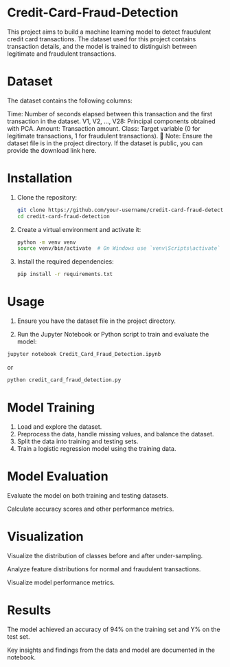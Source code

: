 # Credit-Card-Fraud-Detection
This project aims to build a machine learning model to detect fraudulent credit card transactions. The dataset used for this project contains transaction details, and the model is trained to distinguish between legitimate and fraudulent transactions.

# Dataset
The dataset contains the following columns:

Time: Number of seconds elapsed between this transaction and the first transaction in the dataset.
V1, V2, ..., V28: Principal components obtained with PCA.
Amount: Transaction amount.
Class: Target variable (0 for legitimate transactions, 1 for fraudulent transactions).
📂 Note: Ensure the dataset file is in the project directory. If the dataset is public, you can provide the download link here.

# Installation

1. Clone the repository:
   ```bash
   git clone https://github.com/your-username/credit-card-fraud-detection.git
   cd credit-card-fraud-detection
   ```
   
2. Create a virtual environment and activate it:
   ```bash
   python -m venv venv
   source venv/bin/activate  # On Windows use `venv\Scripts\activate`
   ```

3. Install the required dependencies:
   ```bash
   pip install -r requirements.txt
   ```

# Usage
1. Ensure you have the dataset file in the project directory.

2. Run the Jupyter Notebook or Python script to train and evaluate the model:

```bash
jupyter notebook Credit_Card_Fraud_Detection.ipynb
```
or
```bash
python credit_card_fraud_detection.py
```

# Model Training
1. Load and explore the dataset.
2. Preprocess the data, handle missing values, and balance the dataset.
3. Split the data into training and testing sets.
4. Train a logistic regression model using the training data.

# Model Evaluation
Evaluate the model on both training and testing datasets.

Calculate accuracy scores and other performance metrics.

# Visualization
Visualize the distribution of classes before and after under-sampling.

Analyze feature distributions for normal and fraudulent transactions.

Visualize model performance metrics.

# Results
The model achieved an accuracy of 94% on the training set and Y% on the test set.

Key insights and findings from the data and model are documented in the notebook.
